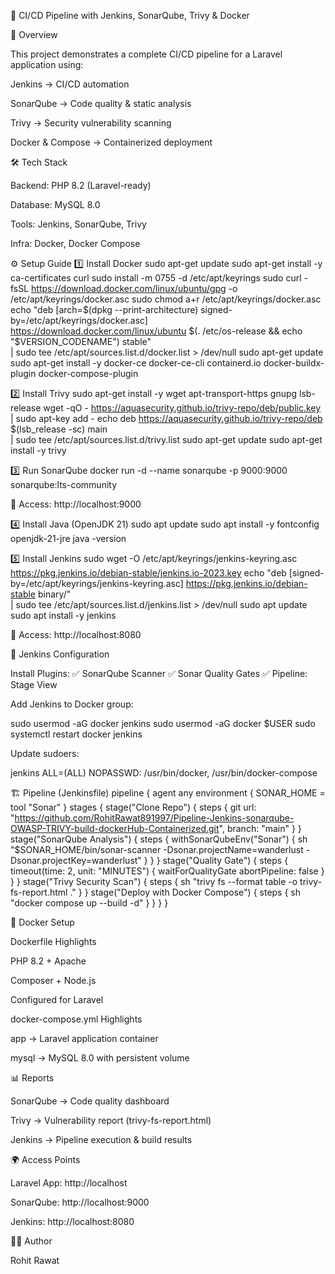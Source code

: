 🚀 CI/CD Pipeline with Jenkins, SonarQube, Trivy & Docker








📖 Overview

This project demonstrates a complete CI/CD pipeline for a Laravel application using:

Jenkins → CI/CD automation

SonarQube → Code quality & static analysis

Trivy → Security vulnerability scanning

Docker & Compose → Containerized deployment

🛠️ Tech Stack

Backend: PHP 8.2 (Laravel-ready)

Database: MySQL 8.0

Tools: Jenkins, SonarQube, Trivy

Infra: Docker, Docker Compose

⚙️ Setup Guide
1️⃣ Install Docker
sudo apt-get update
sudo apt-get install -y ca-certificates curl
sudo install -m 0755 -d /etc/apt/keyrings
sudo curl -fsSL https://download.docker.com/linux/ubuntu/gpg -o /etc/apt/keyrings/docker.asc
sudo chmod a+r /etc/apt/keyrings/docker.asc
echo "deb [arch=$(dpkg --print-architecture) signed-by=/etc/apt/keyrings/docker.asc] \
 https://download.docker.com/linux/ubuntu $(. /etc/os-release && echo "$VERSION_CODENAME") stable" \
 | sudo tee /etc/apt/sources.list.d/docker.list > /dev/null
sudo apt-get update
sudo apt-get install -y docker-ce docker-ce-cli containerd.io docker-buildx-plugin docker-compose-plugin

2️⃣ Install Trivy
sudo apt-get install -y wget apt-transport-https gnupg lsb-release
wget -qO - https://aquasecurity.github.io/trivy-repo/deb/public.key | sudo apt-key add -
echo deb https://aquasecurity.github.io/trivy-repo/deb $(lsb_release -sc) main \
 | sudo tee /etc/apt/sources.list.d/trivy.list
sudo apt-get update
sudo apt-get install -y trivy

3️⃣ Run SonarQube
docker run -d --name sonarqube -p 9000:9000 sonarqube:lts-community


🔗 Access: http://localhost:9000

4️⃣ Install Java (OpenJDK 21)
sudo apt update
sudo apt install -y fontconfig openjdk-21-jre
java -version

5️⃣ Install Jenkins
sudo wget -O /etc/apt/keyrings/jenkins-keyring.asc https://pkg.jenkins.io/debian-stable/jenkins.io-2023.key
echo "deb [signed-by=/etc/apt/keyrings/jenkins-keyring.asc] https://pkg.jenkins.io/debian-stable binary/" \
 | sudo tee /etc/apt/sources.list.d/jenkins.list > /dev/null
sudo apt update
sudo apt install -y jenkins


🔗 Access: http://localhost:8080

🔧 Jenkins Configuration

Install Plugins:
✅ SonarQube Scanner
✅ Sonar Quality Gates
✅ Pipeline: Stage View

Add Jenkins to Docker group:

sudo usermod -aG docker jenkins
sudo usermod -aG docker $USER
sudo systemctl restart docker jenkins


Update sudoers:

jenkins ALL=(ALL) NOPASSWD: /usr/bin/docker, /usr/bin/docker-compose

🏗️ Pipeline (Jenkinsfile)
pipeline {
    agent any
    environment {
        SONAR_HOME = tool "Sonar"
    }
    stages {
        stage("Clone Repo") {
            steps {
                git url: "https://github.com/RohitRawat891997/Pipeline-Jenkins-sonarqube-OWASP-TRIVY-build-dockerHub-Containerized.git", branch: "main"
            }
        }
        stage("SonarQube Analysis") {
            steps {
                withSonarQubeEnv("Sonar") {
                    sh "$SONAR_HOME/bin/sonar-scanner -Dsonar.projectName=wanderlust -Dsonar.projectKey=wanderlust"
                }
            }
        }
        stage("Quality Gate") {
            steps {
                timeout(time: 2, unit: "MINUTES") {
                    waitForQualityGate abortPipeline: false
                }
            }
        }
        stage("Trivy Security Scan") {
            steps {
                sh "trivy fs --format table -o trivy-fs-report.html ."
            }
        }
        stage("Deploy with Docker Compose") {
            steps {
                sh "docker compose up --build -d"
            }
        }
    }
}

🐳 Docker Setup

Dockerfile Highlights

PHP 8.2 + Apache

Composer + Node.js

Configured for Laravel

docker-compose.yml Highlights

app → Laravel application container

mysql → MySQL 8.0 with persistent volume

📊 Reports

SonarQube → Code quality dashboard

Trivy → Vulnerability report (trivy-fs-report.html)

Jenkins → Pipeline execution & build results

🌍 Access Points

Laravel App: http://localhost

SonarQube: http://localhost:9000

Jenkins: http://localhost:8080

👨‍💻 Author

Rohit Rawat

